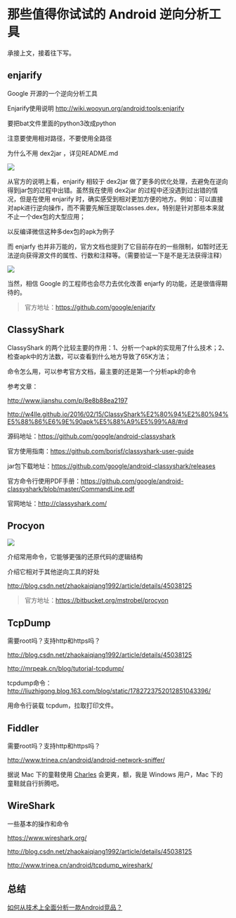 # 那些值得你试试的 Android 逆向分析工具

承接上文，接着往下写。

## enjarify

Google 开源的一个逆向分析工具

Enjarify使用说明 http://wiki.wooyun.org/android:tools:enjarify

要把bat文件里面的python3改成python

注意要使用相对路径，不要使用全路径

为什么不用 dex2jar ，详见README.md

![](http://e.hiphotos.baidu.com/image/pic/item/8644ebf81a4c510fa5371e0d6859252dd42aa532.jpg)

从官方的说明上看，enjarify 相较于 dex2jar 做了更多的优化处理，去避免在逆向得到jar包的过程中出错。虽然我在使用 dex2jar 的过程中还没遇到过出错的情况，但是在使用 enjarify 时，确实感受到相对更加方便的地方。例如：可以直接对apk进行逆向操作，而不需要先解压提取classes.dex，特别是针对那些本来就不止一个dex包的大型应用；

以反编译微信这种多dex包的apk为例子

而 enjarfy 也并非万能的，官方文档也提到了它目前存在的一些限制，如暂时还无法逆向获得源文件的属性、行数和注释等。（需要验证一下是不是无法获得注释）

![](http://d.hiphotos.baidu.com/image/pic/item/8c1001e93901213f23b2a1cb5ce736d12f2e9520.jpg)

当然，相信 Google 的工程师也会尽力去优化改善 enjarfy 的功能，还是很值得期待的。

> 官方地址：https://github.com/google/enjarify

## ClassyShark

ClassyShark 的两个比较主要的作用：1、分析一个apk的实现用了什么技术；2、检查apk中的方法数，可以查看到什么地方导致了65K方法；

命令怎么用，可以参考官方文档，最主要的还是第一个分析apk的命令

参考文章：

http://www.jianshu.com/p/8e8b88ea2197

http://w4lle.github.io/2016/02/15/ClassyShark%E2%80%94%E2%80%94%E5%88%86%E6%9E%90apk%E5%88%A9%E5%99%A8/#rd

源码地址：https://github.com/google/android-classyshark

官方使用指南：https://github.com/borisf/classyshark-user-guide

jar包下载地址：https://github.com/google/android-classyshark/releases

官方命令行使用PDF手册：https://github.com/google/android-classyshark/blob/master/CommandLine.pdf

官网地址：http://classyshark.com/

## Procyon

![](http://h.hiphotos.baidu.com/image/pic/item/ac6eddc451da81cb8e96acde5a66d016092431b4.jpg)

介绍常用命令，它能够更强的还原代码的逻辑结构

介绍它相对于其他逆向工具的好处

http://blog.csdn.net/zhaokaiqiang1992/article/details/45038125

> 官方地址：https://bitbucket.org/mstrobel/procyon

## TcpDump

需要root吗？支持http和https吗？

http://blog.csdn.net/zhaokaiqiang1992/article/details/45038125

http://mrpeak.cn/blog/tutorial-tcpdump/

tcpdump命令：http://liuzhigong.blog.163.com/blog/static/1782723752012851043396/

用命令行装载 tcpdum，拉取打印文件。

## Fiddler

需要root吗？支持http和https吗？

http://www.trinea.cn/android/android-network-sniffer/

据说 Mac 下的童鞋使用 [Charles](https://www.charlesproxy.com/) 会更爽，额，我是 Windows 用户，Mac 下的童鞋就自行折腾吧。

## WireShark

一些基本的操作和命令

https://www.wireshark.org/

http://blog.csdn.net/zhaokaiqiang1992/article/details/45038125

http://www.trinea.cn/android/tcpdump_wireshark/

## 总结

[如何从技术上全面分析一款Android竞品？](http://mp.weixin.qq.com/s?__biz=MzA4MjU5NTY0NA==&mid=402218810&idx=1&sn=1005ca3c2c1e391f7ce4a9851d2722eb&scene=0#wechat_redirect)